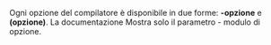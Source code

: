 
Ogni opzione del compilatore è disponibile in due forme: **-opzione** e **(opzione)**. La documentazione Mostra solo il parametro - modulo di opzione. 
